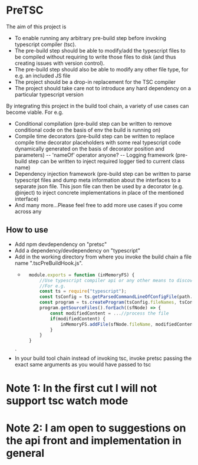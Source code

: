 # PreTSC

The aim of this project is 
- To enable running any arbitrary pre-build step before invoking typescript compiler (tsc).
- The pre-build step should be able to modify/add the typescript files to be compiled without requiring to write those files to disk (and thus creating issues with version control).
- The pre-build step should also be able to modify any other file type, for e.g. an included JS file
- The project should be a drop-in replacement for the TSC compiler 
- The project should take care not to introduce any hard dependency on a particular typescript version 

By integrating this project in the build tool chain, a variety of use cases can become viable. For e.g.
- Conditional compilation (pre-build step can be written to remove conditional code on the basis of env the build is running on)
- Compile time decorators (pre-build step can be written to replace compile time decorator placeholders with some real typescript code dynamically generated on the basis of decorator position and parameters)
-- 'nameOf' operator anyone?
-- Logging framework (pre-build step can be written to inject required logger tied to current class name)
- Dependency injection framework (pre-build step can be written to parse typescript files and dump meta information about the interfaces to a separate json file. This json file can then be used by a decorator (e.g. @inject) to inject concrete implementations in place of the mentioned interface)
- And many more...Please feel free to add more use cases if you come across any

## How to use
- Add npm devdependency on "pretsc"
- Add a dependency/devdependency on "typescript"
- Add in the working directory from where you invoke the build chain a file name ".tscPreBuildHook.js".
    - ```JavaScript
        module.exports = function (inMemoryFS) {
            //Use typescript compiler api or any other means to discover the files to be compiled and modified. 
            //For e.g.
            const ts = require("typescript");
            const tsConfig = ts.getParsedCommandLineOfConfigFile(path.resolve("tsconfig.json"), {}, ts.sys);
            const program = ts.createProgram(tsConfig.fileNames, tsConfig.options);
            program.getSourceFiles().forEach((sfNode) => {
                const modifiedContent = ...//process the file
                if(modifiedContent) {
                    inMemoryFS.addFile(sfNode.fileName, modifiedContent); //this content will be used for compilation of this file instead of the original content from disk
                }
            }
        }
    `
- In your build tool chain instead of invoking tsc, invoke pretsc passing the exact same arguments as you would have passed to tsc

# Note 1: In the first cut I will not support tsc watch mode
# Note 2: I am open to suggestions on the api front and implementation in general
